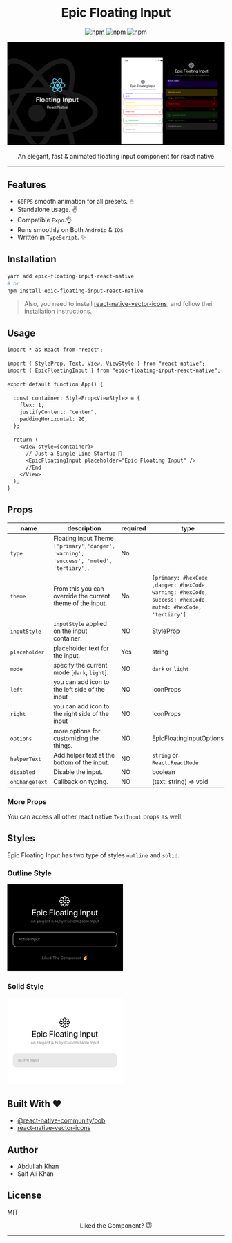 <div align="center">
<h1>Epic Floating Input</h1>

[![npm](https://img.shields.io/npm/v/epic-floating-input-react-native?style=flat-square)](https://www.npmjs.com/package/epic-floating-input-react-native) [![npm](https://img.shields.io/npm/l/epic-floating-input-react-native?style=flat-square)](https://www.npmjs.com/package/epic-floating-input-react-native) [![npm](https://img.shields.io/badge/types-included-blue?style=flat-square)](https://www.npmjs.com/package/epic-floating-input-react-native)

<img src="./previews/main.png">

An elegant, fast & animated floating input component for react native

</div>

---

## Features

- `60FPS` smooth animation for all presets. 🔥
- Standalone usage. ✌️
- Compatible `Expo`.👌
- Runs smoothly on Both `Android` & `IOS`
- Written in `TypeScript`. ✨

## Installation

```sh
yarn add epic-floating-input-react-native
# or
npm install epic-floating-input-react-native
```

> Also, you need to install [react-native-vector-icons](https://github.com/oblador/react-native-vector-icons), and follow their installation instructions.

## Usage

```tsx
import * as React from "react";

import { StyleProp, Text, View, ViewStyle } from "react-native";
import { EpicFloatingInput } from "epic-floating-input-react-native";

export default function App() {

  const container: StyleProp<ViewStyle> = {
    flex: 1,
    justifyContent: "center",
    paddingHorizontal: 20,
  };

  return (
    <View style={container}>
	  // Just a Single Line Startup 🌟
      <EpicFloatingInput placeholder="Epic Floating Input" />
      //End
    </View>
  );
}

```


## Props

| name                 | description                                                                                         | required | type                                                                                                      | default  |
| -------------------- | --------------------------------------------------------------------------------------------------- | -------- | --------------------------------------------------------------------------------------------------------- | -------- |
| `type`             | Floating Input Theme `['primary','danger', 'warning', 'success', 'muted', 'tertiary']`.                                                                      | No |
| `theme`               | From this you can override the current theme of the input.                            | No      | `[primary: #hexCode ,danger: #hexCode, warning: #hexCode, success: #hexCode, muted: #hexCode, 'tertiary']`                                                                    |          |
| `inputStyle`              | `inputStyle` applied on the input container.    | NO       | StyleProp<ViewStyle>                                                                                      |          |
| `placeholder`           | placeholder text for the input.                               | Yes       | string                                                                                                    |          |
| `mode`             | specify the current mode [`dark`, `light`].                        | NO       | `dark` or `light` |          |
| `left`     | you can add icon to the left side of the input | NO       | IconProps | undefined                                                                   |          |
| `right`     | you can add icon to the right side of the input | NO       | IconProps | undefined                                                                    |          |
| `options` | more options for customizing the things.                  | NO       | EpicFloatingInputOptions                                                                                          |          |
| `helperText`           | Add helper text at the bottom of the input.                               | NO       | `string` or `React.ReactNode`                                                                                                    |          |
| `disabled`              | Disable the input.                                                             | NO       | boolean                                                                                                   | false    |
| `onChangeText`        | Callback on typing.                   | NO       | (text: string) => void                                                                                   |     |

### More Props

You can access all other react native `TextInput` props as well.

## Styles

Epic Floating Input has two type of styles `outline` and `solid`.

### Outline Style

<img height="200" src="./previews/outline.png" />

### Solid Style

<img height="200" src="./previews/solid.png" />


<h2 id="built-with">Built With ❤️</h2>

- [@react-native-community/bob](https://github.com/react-native-community/bob)
- [react-native-vector-icons](https://github.com/oblador/react-native-vector-icons)

## Author

- Abdullah Khan
- Saif Ali Khan

## License

MIT

<div align="center">

Liked the Component? 😇


---
